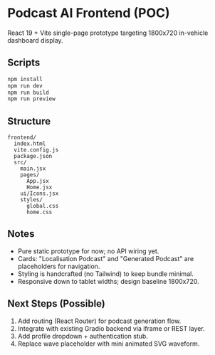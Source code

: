 # Podcast AI Frontend (POC)

React 19 + Vite single-page prototype targeting 1800x720 in-vehicle dashboard display.

## Scripts

```bash
npm install
npm run dev
npm run build
npm run preview
```

## Structure
```
frontend/
  index.html
  vite.config.js
  package.json
  src/
    main.jsx
    pages/
      App.jsx
      Home.jsx
    ui/Icons.jsx
    styles/
      global.css
      home.css
```

## Notes
- Pure static prototype for now; no API wiring yet.
- Cards: "Localisation Podcast" and "Generated Podcast" are placeholders for navigation.
- Styling is handcrafted (no Tailwind) to keep bundle minimal.
- Responsive down to tablet widths; design baseline 1800x720.

## Next Steps (Possible)
1. Add routing (React Router) for podcast generation flow.
2. Integrate with existing Gradio backend via iframe or REST layer.
3. Add profile dropdown + authentication stub.
4. Replace wave placeholder with mini animated SVG waveform.
